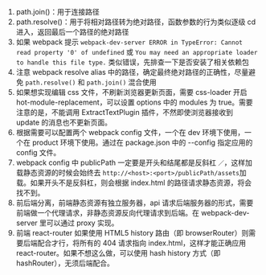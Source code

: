 1. path.join()：用于连接路径
2. path.resolve()：用于将相对路径转为绝对路径，函数参数的行为类似逐级 cd 进入，返回最后一个路径的绝对路径
3. 如果 webpack 提示 `webpack-dev-server ERROR in TypeError: Cannot read property '0' of undefined` 或 `You may need an appropriate loader to handle this file type.` 类似错误，先排查一下是否安装了相关依赖包
4. 注意 webpack resolve alias 中的路径，确定最终绝对路径的正确性，尽量避免 `path.resolve()` 和 `path.join()` 混合使用
5. 如果想实现编辑 css 文件，不刷新浏览器更新页面，需要 css-loader 开启 hot-module-replacement，可以设置 options 中的 modules 为 true。需要注意的是，不能调用 ExtractTextPlugin 插件，不然即使浏览器接收到 update 的消息也不更新页面。
6. 根据需要可以配置两个 webpack config 文件，一个在 dev 环境下使用，一个在 product 环境下使用。通过在 package.json 中的 --config 指定应用的 config 文件。
7. webpack config 中 publicPath 一定要是开头和结尾都是反斜杠 `／`，这样加载静态资源的时候会始终去 `http://<host>:<port>/publicPath/assets`加载。如果开头不是反斜杠，则会根据 index.html 的路径请求静态资源，将会找不到。
8. 前后端分离，前端静态资源有独立服务器，api 请求后端服务器的形式，需要前端做一个代理请求，非静态资源反向代理请求到后端。在 webpack-dev-server 里可以通过 proxy 实现。
9. 前端 react-router 如果使用 HTML5 history 路由（即 browserRouter）则需要后端配合才行，将所有的 404 请求指向 index.html，这样才能正确应用 react-router。如果不想这么做，可以使用 hash history 方式（即 hashRouter），无须后端配合。 